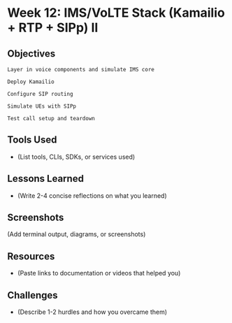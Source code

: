 # Week 12: IMS/VoLTE Stack (Kamailio + RTP + SIPp) II

## Objectives
    Layer in voice components and simulate IMS core

    Deploy Kamailio

    Configure SIP routing

    Simulate UEs with SIPp

    Test call setup and teardown

## Tools Used
- (List tools, CLIs, SDKs, or services used)

## Lessons Learned
- (Write 2-4 concise reflections on what you learned)

## Screenshots
(Add terminal output, diagrams, or screenshots)

## Resources
- (Paste links to documentation or videos that helped you)

## Challenges
- (Describe 1-2 hurdles and how you overcame them)
